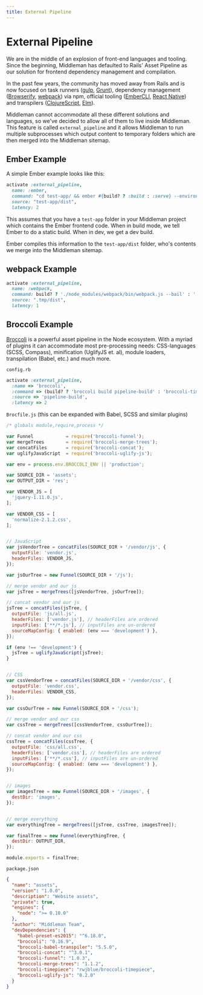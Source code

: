 ```yaml
---
title: External Pipeline
---
```


# External Pipeline

We are in the middle of an explosion of front-end languages and tooling. Since
the beginning, Middleman has defaulted to Rails' Asset Pipeline as our solution
for frontend dependency management and compilation.

In the past few years, the community has moved away from Rails and is now
focused on task runners ([gulp], [Grunt]), dependency management ([Browserify],
[webpack]) via npm, official tooling ([EmberCLI], [React Native]) and
transpilers ([ClojureScript], [Elm]).

Middleman cannot accommodate all these different solutions and languages, so
we've decided to allow all of them to live inside Middleman. This feature is
called `external_pipeline` and it allows Middleman to run multiple subprocesses
which output content to temporary folders which are then merged into the
Middleman sitemap.

## Ember Example

A simple Ember example looks like this:

```ruby
activate :external_pipeline,
  name: :ember,
  command: "cd test-app/ && ember #{build? ? :build : :serve} --environment #{config[:environment]}",
  source: "test-app/dist",
  latency: 2
```

This assumes that you have a `test-app` folder in your Middleman project which
contains the Ember frontend code. When in build mode, we tell Ember to do a
static build. When in dev, we get a dev build.

Ember compiles this information to the `test-app/dist` folder, who's contents we
merge into the Middleman sitemap.

## webpack Example

```ruby
activate :external_pipeline,
  name: :webpack,
  command: build? ? './node_modules/webpack/bin/webpack.js --bail' : './node_modules/webpack/bin/webpack.js --watch -d',
  source: ".tmp/dist",
  latency: 1
```

## Broccoli Example

[Broccoli] is a powerful asset pipeline in the Node ecosystem. With a myriad of
plugins it can accommodate most pre-processing needs: CSS-languages (SCSS,
Compass), minification (UglifyJS et. al), module loaders, transpilation (Babel,
etc.) and much more.

`config.rb`

```ruby
activate :external_pipeline,
  :name => 'broccoli',
  :command => (build? ? 'broccoli build pipeline-build' : 'broccoli-timepiece pipeline-build'),
  :source => 'pipeline-build',
  :latency => 2
```

`Brocfile.js` (this can be expanded with Babel, SCSS and similar plugins)

```js
/* globals module,require,process */

var Funnel            = require('broccoli-funnel');
var mergeTrees        = require('broccoli-merge-trees');
var concatFiles       = require('broccoli-concat');
var uglifyJavaScript  = require('broccoli-uglify-js');

var env = process.env.BROCCOLI_ENV || 'production';

var SOURCE_DIR = 'assets';
var OUTPUT_DIR = 'res';

var VENDOR_JS = [
  'jquery-1.11.0.js',
];

var VENDOR_CSS = [
  'normalize-2.1.2.css',
];


// JavaScript
var jsVendorTree = concatFiles(SOURCE_DIR + '/vendor/js', {
  outputFile: 'vendor.js',
  headerFiles: VENDOR_JS,
});

var jsOurTree = new Funnel(SOURCE_DIR + '/js');

// merge vendor and our js
var jsTree = mergeTrees([jsVendorTree, jsOurTree]);

// concat vendor and our js
jsTree = concatFiles(jsTree, {
  outputFile: 'js/all.js',
  headerFiles: ['vendor.js'], // headerFiles are ordered
  inputFiles: ['**/*.js'], // inputFiles are un-ordered
  sourceMapConfig: { enabled: (env === 'development') },
});

if (env !== 'development') {
  jsTree = uglifyJavaScript(jsTree);
}


// CSS
var cssVendorTree = concatFiles(SOURCE_DIR + '/vendor/css', {
  outputFile: 'vendor.css',
  headerFiles: VENDOR_CSS,
});

var cssOurTree = new Funnel(SOURCE_DIR + '/css');

// merge vendor and our css
var cssTree = mergeTrees([cssVendorTree, cssOurTree]);

// concat vendor and our css
cssTree = concatFiles(cssTree, {
  outputFile: 'css/all.css',
  headerFiles: ['vendor.css'], // headerFiles are ordered
  inputFiles: ['**/*.css'], // inputFiles are un-ordered
  sourceMapConfig: { enabled: (env === 'development') },
});


// images
var imagesTree = new Funnel(SOURCE_DIR + '/images', {
  destDir: 'images',
});


// merge everything
var everythingTree = mergeTrees([jsTree, cssTree, imagesTree]);

var finalTree = new Funnel(everythingTree, {
  destDir: OUTPUT_DIR,
});

module.exports = finalTree;
```


`package.json`

```json
{
  "name": "assets",
  "version": "1.0.0",
  "description": "Website assets",
  "private": true,
  "engines": {
    "node": ">= 0.10.0"
  },
  "author": "Middleman Team",
  "devDependencies": {
    "babel-preset-es2015": "^6.18.0",
    "broccoli": "0.16.9",
    "broccoli-babel-transpiler": "5.5.0",
    "broccoli-concat": "^3.0.1",
    "broccoli-funnel": "1.0.3",
    "broccoli-merge-trees": "1.1.2",
    "broccoli-timepiece": "rwjblue/broccoli-timepiece",
    "broccoli-uglify-js": "0.2.0"
  }
}
```

  [gulp]: http://gulpjs.com/
  [Grunt]: https://gruntjs.com/
  [Browserify]: http://browserify.org/
  [webpack]: https://webpack.github.io/
  [EmberCLI]: https://ember-cli.com/
  [React Native]: https://facebook.github.io/react-native/
  [ClojureScript]: https://clojurescript.org/
  [Elm]: http://elm-lang.org/
  [Broccoli]: http://broccolijs.com/
